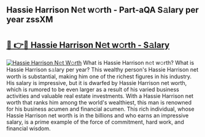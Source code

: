 ## Hassie Harrison N𝚎t w𝚘rth - Part-aQA S𝚊lary per year zssXM

# <h2><a href="http://gc3xini.nevu.top/?p=Hassie+Harrison">🔗 👉🔴 Hassie Harrison N𝚎t w𝚘rth - S𝚊lary</a></h2>

[![Hassie Harrison N𝚎t W𝚘rth](https://i.imgur.com/Oavwk0R.jpeg)](http://gc3xini.nevu.top/?p=Hassie+Harrison)
What is Hassie Harrison n𝚎t w𝚘rth? What is Hassie Harrison s𝚊lary per year?
This wealthy person's Hassie Harrison net worth is substantial, making him one of the richest figures in his industry. His salary is impressive, but it is dwarfed by Hassie Harrison net worth, which is rumored to be even larger as a result of his varied business activities and valuable real estate investments. With a Hassie Harrison net worth that ranks him among the world's wealthiest, this man is renowned for his business acumen and financial acumen. This rich individual, whose Hassie Harrison net worth is in the billions and who earns an impressive salary, is a prime example of the force of commitment, hard work, and financial wisdom.
